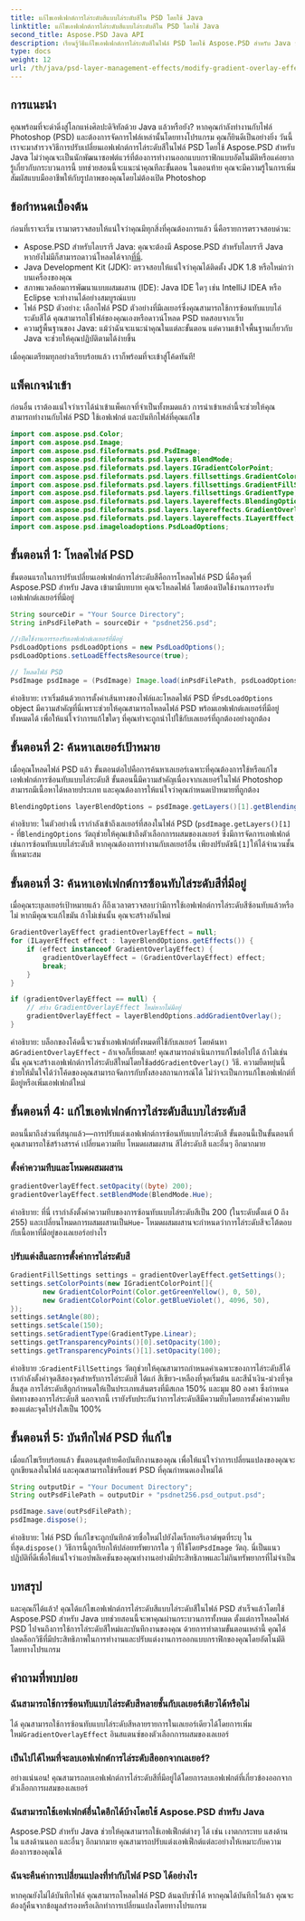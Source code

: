 ```yaml
---
title: แก้ไขเอฟเฟกต์การไล่ระดับสีแบบไล่ระดับสีใน PSD โดยใช้ Java
linktitle: แก้ไขเอฟเฟกต์การไล่ระดับสีแบบไล่ระดับสีใน PSD โดยใช้ Java
second_title: Aspose.PSD Java API
description: เรียนรู้วิธีแก้ไขเอฟเฟกต์การไล่ระดับสีในไฟล์ PSD โดยใช้ Aspose.PSD สำหรับ Java ปฏิบัติตามคำแนะนำของเราเพื่อทำให้ไฟล์ PSD ของคุณเป็นอัตโนมัติและปรับแต่งได้อย่างมีประสิทธิภาพ
type: docs
weight: 12
url: /th/java/psd-layer-management-effects/modify-gradient-overlay-effect-psd/
---
```

## การแนะนำ

คุณพร้อมที่จะดำดิ่งสู่โลกแห่งศิลปะดิจิทัลด้วย Java แล้วหรือยัง? หากคุณกำลังทำงานกับไฟล์ Photoshop (PSD) และต้องการจัดการไฟล์เหล่านั้นโดยทางโปรแกรม คุณก็ยินดีเป็นอย่างยิ่ง วันนี้เราจะมาสำรวจวิธีการปรับเปลี่ยนเอฟเฟกต์การไล่ระดับสีในไฟล์ PSD โดยใช้ Aspose.PSD สำหรับ Java ไม่ว่าคุณจะเป็นนักพัฒนาซอฟต์แวร์ที่ต้องการทำงานออกแบบกราฟิกแบบอัตโนมัติหรือแค่อยากรู้เกี่ยวกับกระบวนการนี้ บทช่วยสอนนี้จะแนะนำคุณทีละขั้นตอน ในตอนท้าย คุณจะมีความรู้ในการเพิ่มสัมผัสแบบมืออาชีพให้กับรูปภาพของคุณโดยไม่ต้องเปิด Photoshop

## ข้อกำหนดเบื้องต้น

ก่อนที่เราจะเริ่ม เรามาตรวจสอบให้แน่ใจว่าคุณมีทุกสิ่งที่คุณต้องการแล้ว นี่คือรายการตรวจสอบด่วน:

-  Aspose.PSD สำหรับไลบรารี Java: คุณจะต้องมี Aspose.PSD สำหรับไลบรารี Java หากยังไม่มีก็สามารถดาวน์โหลดได้จาก[ที่นี่](https://releases.aspose.com/psd/java/).
- Java Development Kit (JDK): ตรวจสอบให้แน่ใจว่าคุณได้ติดตั้ง JDK 1.8 หรือใหม่กว่าบนเครื่องของคุณ
- สภาพแวดล้อมการพัฒนาแบบผสมผสาน (IDE): Java IDE ใดๆ เช่น IntelliJ IDEA หรือ Eclipse จะทำงานได้อย่างสมบูรณ์แบบ
- ไฟล์ PSD ตัวอย่าง: เลือกไฟล์ PSD ตัวอย่างที่มีเลเยอร์ซึ่งคุณสามารถใช้การซ้อนทับแบบไล่ระดับสีได้ คุณสามารถใช้ไฟล์ของคุณเองหรือดาวน์โหลด PSD ทดสอบจากเว็บ
- ความรู้พื้นฐานของ Java: แม้ว่าฉันจะแนะนำคุณในแต่ละขั้นตอน แต่ความเข้าใจพื้นฐานเกี่ยวกับ Java จะช่วยให้คุณปฏิบัติตามได้ง่ายขึ้น

เมื่อคุณเตรียมทุกอย่างเรียบร้อยแล้ว เราก็พร้อมที่จะเข้าสู่โค้ดทันที!

## แพ็คเกจนำเข้า

ก่อนอื่น เราต้องแน่ใจว่าเราได้นำเข้าแพ็คเกจที่จำเป็นทั้งหมดแล้ว การนำเข้าเหล่านี้จะช่วยให้คุณสามารถทำงานกับไฟล์ PSD ใช้เอฟเฟกต์ และบันทึกไฟล์ที่คุณแก้ไข

```java
import com.aspose.psd.Color;
import com.aspose.psd.Image;
import com.aspose.psd.fileformats.psd.PsdImage;
import com.aspose.psd.fileformats.psd.layers.BlendMode;
import com.aspose.psd.fileformats.psd.layers.IGradientColorPoint;
import com.aspose.psd.fileformats.psd.layers.fillsettings.GradientColorPoint;
import com.aspose.psd.fileformats.psd.layers.fillsettings.GradientFillSettings;
import com.aspose.psd.fileformats.psd.layers.fillsettings.GradientType;
import com.aspose.psd.fileformats.psd.layers.layereffects.BlendingOptions;
import com.aspose.psd.fileformats.psd.layers.layereffects.GradientOverlayEffect;
import com.aspose.psd.fileformats.psd.layers.layereffects.ILayerEffect;
import com.aspose.psd.imageloadoptions.PsdLoadOptions;
```

## ขั้นตอนที่ 1: โหลดไฟล์ PSD

ขั้นตอนแรกในการปรับเปลี่ยนเอฟเฟกต์การไล่ระดับสีคือการโหลดไฟล์ PSD นี่คือจุดที่ Aspose.PSD สำหรับ Java เข้ามามีบทบาท คุณจะโหลดไฟล์ โดยต้องเปิดใช้งานการรองรับเอฟเฟกต์เลเยอร์ที่มีอยู่

```java
String sourceDir = "Your Source Directory";
String inPsdFilePath = sourceDir + "psdnet256.psd";

//เปิดใช้งานการรองรับเอฟเฟกต์เลเยอร์ที่มีอยู่
PsdLoadOptions psdLoadOptions = new PsdLoadOptions();
psdLoadOptions.setLoadEffectsResource(true);

// โหลดไฟล์ PSD
PsdImage psdImage = (PsdImage) Image.load(inPsdFilePath, psdLoadOptions);
```

 คำอธิบาย: เราเริ่มต้นด้วยการตั้งค่าเส้นทางของไฟล์และโหลดไฟล์ PSD ที่`PsdLoadOptions` object มีความสำคัญที่นี่เพราะช่วยให้คุณสามารถโหลดไฟล์ PSD พร้อมเอฟเฟกต์เลเยอร์ที่มีอยู่ทั้งหมดได้ เพื่อให้แน่ใจว่าการแก้ไขใดๆ ที่คุณทำจะถูกนำไปใช้กับเลเยอร์ที่ถูกต้องอย่างถูกต้อง

## ขั้นตอนที่ 2: ค้นหาเลเยอร์เป้าหมาย

เมื่อคุณโหลดไฟล์ PSD แล้ว ขั้นตอนต่อไปคือการค้นหาเลเยอร์เฉพาะที่คุณต้องการใช้หรือแก้ไขเอฟเฟกต์การซ้อนทับแบบไล่ระดับสี ขั้นตอนนี้มีความสำคัญเนื่องจากเลเยอร์ในไฟล์ Photoshop สามารถมีเนื้อหาได้หลายประเภท และคุณต้องการให้แน่ใจว่าคุณกำหนดเป้าหมายที่ถูกต้อง

```java
BlendingOptions layerBlendOptions = psdImage.getLayers()[1].getBlendingOptions();
```

คำอธิบาย: ในตัวอย่างนี้ เรากำลังเข้าถึงเลเยอร์ที่สองในไฟล์ PSD (`psdImage.getLayers()[1]` - ที่`BlendingOptions` วัตถุช่วยให้คุณเข้าถึงตัวเลือกการผสมของเลเยอร์ ซึ่งมีการจัดการเอฟเฟกต์เช่นการซ้อนทับแบบไล่ระดับสี หากคุณต้องการทำงานกับเลเยอร์อื่น เพียงปรับดัชนี`[1]`ให้ได้จำนวนชั้นที่เหมาะสม

## ขั้นตอนที่ 3: ค้นหาเอฟเฟกต์การซ้อนทับไล่ระดับสีที่มีอยู่

เมื่อคุณระบุเลเยอร์เป้าหมายแล้ว ก็ถึงเวลาตรวจสอบว่ามีการใช้เอฟเฟกต์การไล่ระดับสีซ้อนทับแล้วหรือไม่ หากมีคุณจะแก้ไขมัน ถ้าไม่เช่นนั้น คุณจะสร้างอันใหม่

```java
GradientOverlayEffect gradientOverlayEffect = null;
for (ILayerEffect effect : layerBlendOptions.getEffects()) {
    if (effect instanceof GradientOverlayEffect) {
        gradientOverlayEffect = (GradientOverlayEffect) effect;
        break;
    }
}

if (gradientOverlayEffect == null) {
    // สร้าง GradientOverlayEffect ใหม่หากไม่มีอยู่
    gradientOverlayEffect = layerBlendOptions.addGradientOverlay();
}
```

 คำอธิบาย: บล็อกของโค้ดนี้จะวนซ้ำเอฟเฟกต์ทั้งหมดที่ใช้กับเลเยอร์ โดยค้นหา a`GradientOverlayEffect` - ถ้าเจอก็เยี่ยมเลย! คุณสามารถดำเนินการแก้ไขต่อไปได้ ถ้าไม่เช่นนั้น คุณจะสร้างเอฟเฟกต์การไล่ระดับสีใหม่โดยใช้`addGradientOverlay()` วิธี. ความยืดหยุ่นนี้ช่วยให้มั่นใจได้ว่าโค้ดของคุณสามารถจัดการกับทั้งสองสถานการณ์ได้ ไม่ว่าจะเป็นการแก้ไขเอฟเฟกต์ที่มีอยู่หรือเพิ่มเอฟเฟกต์ใหม่

## ขั้นตอนที่ 4: แก้ไขเอฟเฟกต์การไล่ระดับสีแบบไล่ระดับสี

ตอนนี้มาถึงส่วนที่สนุกแล้ว—การปรับแต่งเอฟเฟกต์การซ้อนทับแบบไล่ระดับสี ขั้นตอนนี้เป็นขั้นตอนที่คุณสามารถใช้สร้างสรรค์ เปลี่ยนความทึบ โหมดผสมผสาน สีไล่ระดับสี และอื่นๆ อีกมากมาย

### ตั้งค่าความทึบและโหมดผสมผสาน

```java
gradientOverlayEffect.setOpacity((byte) 200);
gradientOverlayEffect.setBlendMode(BlendMode.Hue);
```

คำอธิบาย: ที่นี่ เรากำลังตั้งค่าความทึบของการซ้อนทับแบบไล่ระดับสีเป็น 200 (ในระดับตั้งแต่ 0 ถึง 255) และเปลี่ยนโหมดการผสมผสานเป็น`Hue`- โหมดผสมผสานจะกำหนดว่าการไล่ระดับสีจะโต้ตอบกับเนื้อหาที่มีอยู่ของเลเยอร์อย่างไร

### ปรับแต่งสีและการตั้งค่าการไล่ระดับสี

```java
GradientFillSettings settings = gradientOverlayEffect.getSettings();
settings.setColorPoints(new IGradientColorPoint[]{
        new GradientColorPoint(Color.getGreenYellow(), 0, 50),
        new GradientColorPoint(Color.getBlueViolet(), 4096, 50),
});
settings.setAngle(80);
settings.setScale(150);
settings.setGradientType(GradientType.Linear);
settings.getTransparencyPoints()[0].setOpacity(100);
settings.getTransparencyPoints()[1].setOpacity(100);
```

 คำอธิบาย :`GradientFillSettings` วัตถุช่วยให้คุณสามารถกำหนดค่าเฉพาะของการไล่ระดับสีได้ เรากำลังตั้งค่าจุดสีสองจุดสำหรับการไล่ระดับสี ได้แก่ สีเขียว-เหลืองที่จุดเริ่มต้น และสีน้ำเงิน-ม่วงที่จุดสิ้นสุด การไล่ระดับสีถูกกำหนดให้เป็นประเภทเส้นตรงที่มีสเกล 150% และมุม 80 องศา ซึ่งกำหนดทิศทางของการไล่ระดับสี นอกจากนี้ เรายังรับประกันว่าการไล่ระดับสีมีความทึบโดยการตั้งค่าความทึบของแต่ละจุดโปร่งใสเป็น 100%

## ขั้นตอนที่ 5: บันทึกไฟล์ PSD ที่แก้ไข

เมื่อแก้ไขเรียบร้อยแล้ว ขั้นตอนสุดท้ายคือบันทึกงานของคุณ เพื่อให้แน่ใจว่าการเปลี่ยนแปลงของคุณจะถูกเขียนลงในไฟล์ และคุณสามารถใช้หรือแชร์ PSD ที่คุณกำหนดเองใหม่ได้

```java
String outputDir = "Your Document Directory";
String outPsdFilePath = outputDir + "psdnet256.psd_output.psd";

psdImage.save(outPsdFilePath);
psdImage.dispose();
```

คำอธิบาย: ไฟล์ PSD ที่แก้ไขจะถูกบันทึกด้วยชื่อใหม่ไปยังไดเร็กทอรีเอาต์พุตที่ระบุ ในที่สุด.`dispose()` วิธีการนี้ถูกเรียกให้ปล่อยทรัพยากรใด ๆ ที่ใช้โดย`PsdImage` วัตถุ. นี่เป็นแนวปฏิบัติที่ดีเพื่อให้แน่ใจว่าแอปพลิเคชันของคุณทำงานอย่างมีประสิทธิภาพและไม่กินทรัพยากรที่ไม่จำเป็น

## บทสรุป

และคุณก็ได้แล้ว! คุณได้แก้ไขเอฟเฟกต์การไล่ระดับสีแบบไล่ระดับสีในไฟล์ PSD สำเร็จแล้วโดยใช้ Aspose.PSD สำหรับ Java บทช่วยสอนนี้จะพาคุณผ่านกระบวนการทั้งหมด ตั้งแต่การโหลดไฟล์ PSD ไปจนถึงการใช้การไล่ระดับสีใหม่และบันทึกงานของคุณ ด้วยการทำตามขั้นตอนเหล่านี้ คุณได้ปลดล็อกวิธีที่มีประสิทธิภาพในการทำงานและปรับแต่งงานการออกแบบกราฟิกของคุณโดยอัตโนมัติโดยทางโปรแกรม

## คำถามที่พบบ่อย

### ฉันสามารถใช้การซ้อนทับแบบไล่ระดับสีหลายชั้นกับเลเยอร์เดียวได้หรือไม่  
 ได้ คุณสามารถใช้การซ้อนทับแบบไล่ระดับสีหลายรายการในเลเยอร์เดียวได้โดยการเพิ่มใหม่`GradientOverlayEffect` อินสแตนซ์ของตัวเลือกการผสมของเลเยอร์

### เป็นไปได้ไหมที่จะลบเอฟเฟกต์การไล่ระดับสีออกจากเลเยอร์?  
อย่างแน่นอน! คุณสามารถลบเอฟเฟกต์การไล่ระดับสีที่มีอยู่ได้โดยการลบเอฟเฟกต์ที่เกี่ยวข้องออกจากตัวเลือกการผสมของเลเยอร์

### ฉันสามารถใช้เอฟเฟกต์อื่นใดอีกได้บ้างโดยใช้ Aspose.PSD สำหรับ Java  
Aspose.PSD สำหรับ Java ช่วยให้คุณสามารถใช้เอฟเฟ็กต์ต่างๆ ได้ เช่น เงาตกกระทบ แสงด้านใน แสงด้านนอก และอื่นๆ อีกมากมาย คุณสามารถปรับแต่งเอฟเฟ็กต์แต่ละอย่างให้เหมาะกับความต้องการของคุณได้

### ฉันจะคืนค่าการเปลี่ยนแปลงที่ทำกับไฟล์ PSD ได้อย่างไร  
หากคุณยังไม่ได้บันทึกไฟล์ คุณสามารถโหลดไฟล์ PSD ต้นฉบับซ้ำได้ หากคุณได้บันทึกไว้แล้ว คุณจะต้องกู้คืนจากข้อมูลสำรองหรือเลิกทำการเปลี่ยนแปลงโดยทางโปรแกรม